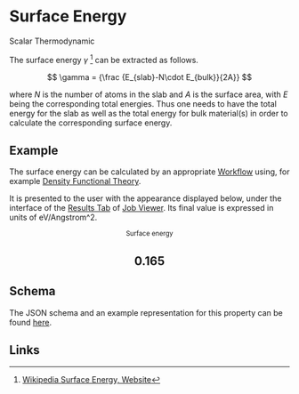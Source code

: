 # Surface Energy

<span class="btn badge b-success border-50">Scalar</span> <span class="btn badge b-info border-50">Thermodynamic</span>

The surface energy $\gamma$ [^1] can be extracted as follows.

$$ 
\gamma = {\frac {E_{slab}-N\cdot E_{bulk}}{2A}}
$$

where $N$ is the number of atoms in the slab and $A$ is the surface area, with $E$ being the corresponding total energies. Thus one needs to have the total energy for the slab as well as the total energy for bulk material(s) in order to calculate the corresponding surface energy.

## Example

The surface energy can be calculated by an appropriate [Workflow](../../workflows/overview.md) using, for example [Density Functional Theory](../../models-directory/dft/overview.md). 

It is presented to the user with the appearance displayed below, under the interface of the [Results Tab](../../jobs/ui/results-tab.md) of [Job Viewer](../../jobs/ui/viewer.md). Its final value is expressed in units of eV/Angstrom^2.

<div class="clearfix">
    <center>
        <div class="chart"><i class="zmdi zmdi-battery-flash zmdi-hc-3x"></i></div>
        <div class="count">
        	<small>Surface energy</small>
            <h2>0.165</h2>
        </div>
     </center>
</div>

## Schema 

The JSON schema and an example representation for this property can be found [here](../../properties/data/list.md#surface-energy).

## Links 

[^1]: [Wikipedia Surface Energy, Website](https://en.wikipedia.org/wiki/Surface_energy)
